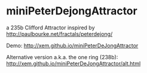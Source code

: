 miniPeterDejongAttractor
===

a 235b Clifford Attractor inspired by http://paulbourke.net/fractals/peterdejong/

Demo: http://xem.github.io/miniPeterDeJongAttractor

Alternative version a.k.a. the one ring (238b): http://xem.github.io/miniPeterDeJongAttractor/alt.html
